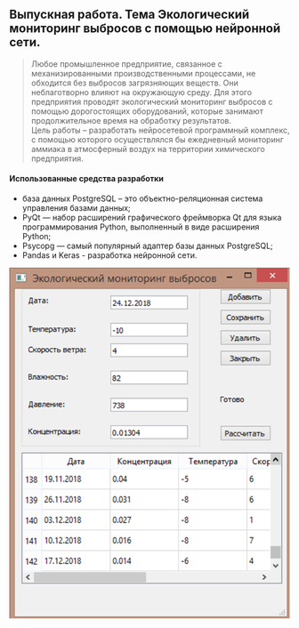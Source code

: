 ## Выпускная работа. Тема Экологический мониторинг выбросов с помощью нейронной сети.

>  Любое промышленное предприятие, связанное с механизированными производственными процессами, не обходится без выбросов загрязняющих веществ. Они неблаготворно влияют на окружающую среду. Для этого предприятия проводят экологический мониторинг выбросов с помощью дорогостоящих оборудований, которые занимают продолжительное время на обработку результатов.
<br> Цель работы – разработать нейросетевой программный комплекс, с помощью которого осуществлялся бы ежедневный мониторинг аммиака в атмосферный воздух на территории химического предприятия.

#### Использованные средства разработки
 * база данных PostgreSQL – это объектно-реляционная система управления базами данных;
* PyQt — набор расширений графического фреймворка Qt для языка программирования Python, выполненный в виде расширения Python;
* Psycopg — самый популярный адаптер базы данных PostgreSQL;
* Pandas и Keras - разработка нейронной сети.

![](https://github.com/kya28/finally_project_in_university/blob/master/test.png)